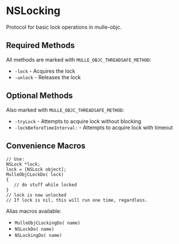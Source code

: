 # NSLocking

Protocol for basic lock operations in mulle-objc.

## Required Methods
All methods are marked with `MULLE_OBJC_THREADSAFE_METHOD`:

- `-lock` - Acquires the lock
- `-unlock` - Releases the lock

## Optional Methods
Also marked with `MULLE_OBJC_THREADSAFE_METHOD`:

- `-tryLock` - Attempts to acquire lock without blocking
- `-lockBeforeTimeInterval:` - Attempts to acquire lock with timeout

## Convenience Macros

```objc
// Use:
NSLock *lock;
lock = [NSLock object];
MulleObjCLockDo( lock)
{
   // do stuff while locked
}
// lock is now unlocked
// If lock is nil, this will run one time, regardless.
```

Alias macros available:
- `MulleObjCLockingDo( name)`
- `NSLockDo( name)`
- `NSLockingDo( name)`
